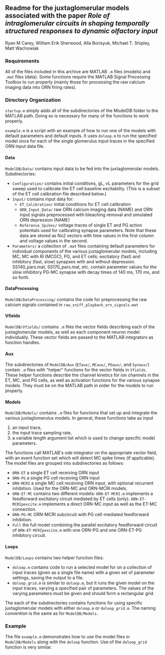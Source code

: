 ## Readme for the juxtaglomerular models associated with the paper *Role of intraglomerular circuits in shaping temporally structured responses to dynamic olfactory input*

Ryan M Carey, William Erik Sherwood, Alla Borisyuk, Michael T. Shipley, Matt Wachowiak

### Requirements
All of the files included in this archive are MATLAB `.m` files (models) and `.mat` files (data). Some functions require the MATLAB Signal Processing Toolbox to run properly (mainly those for processing the raw calcium imaging data into ORN firing rates).

### Directory Organization

`startup.m`  simply adds all of the subdirectories of the ModelDB folder to the MATLAB path. Doing so is necessary for many of the functions to work properly.

`example.m` is a script with an example of how to run one of the models with default parameters and default inputs. It uses `doloop.m` to run the specified model once for each of the single glomerulus input traces in the specified ORN input data file. 

#### Data

`ModelDB/Data/` contains input data to be fed into the juxtaglomerular models. Subdirectories: 

* `Configuration/` contains initial conditions, gL, vL parameters for the grid sweep used to calibrate the ET cell baseline excitability. (This is a subset of the ET cell calibration file described below.)
* `Input/` contains input data for:
	* `ET_Calibration/` initial conditions for ET cell calibration 
	* `ORN_Input_Data/` raw ORN calcium imaging data (NAME) and ORN input signals preprocessed with bleaching removal and simulated ORN depression (NAME)
	* `Reference_Spikes/` voltage traces of single ET and PG action potentials used for calibrating synapse parameters. Note that these data are stored as Nx2 vectors with time values in the first column and voltage values in the second.
* `Parameters/` a collection of `.mat` files containing default parameters for individual components of the various juxtaglomerular models, including MC, MC with RI (MCGC), PG, and ET cells; excitatory (fast) and inhibitory (fast, slow) synapses with and without depression. SS140_pars.mat, SS170_pars.mat, etc. contain parameter values for the slow inhibitory PG-MC  synapse with decay times of 140 ms, 170 ms, and so forth.

#### DataProcessing
`ModelDB/DataProcessing/` contains the code for preprocessing the raw calcium signals contained in `raw_sniff_playback_orn_signals.mat`

#### Vfields
`ModelDB/Vfields/` contains `.m` files the vector fields describing each of the juxtaglomerular models, as well as each component neuron model individually. These vector fields are passed to the MATLAB integrators as function handles. 

#### Aux
  
The subdirectories of `ModelDB/Aux` (`ETaux/`, `MCaux/`, `PGaux/`, and `Synaux/`) contain `.m` files with "helper" functions for the vector fields in `Vfields`. These helper functions describe the channel kinetics for ion channels in the ET, MC, and PG cells, as well as activation functions for the various synapse models. They must be on the MATLAB path in order for the models to run properly.

#### Models

`ModelDB/Models/` contains `.m` files for functions that set up and integrate the various juxtaglomerulus models. In general, these functions take as input 
	
1. an input trace, 
2. the input trace sampling rate, 
3. a variable length argument list which is used to change specific model parameters. 

The functions call MATLAB's ode integrator on the appropriate vector field, with an event function set which will detect MC spike times (if applicable). The model files are grouped into subdirectories as follows:

* `ORN-ET` a single ET cell receiving ORN input
* `ORN-PG` a single PG cell receiving ORN input
* `ORN-MCRI` a single MC cell receiving ORN input, with optional recurrent inhibition. Used for the ORN-MC and ORN-MCRI models.
*  `ORN-ET-MC` contains two different models: `ORN-ET-MCRI.m` implements a feedforward excitatory circuit mediated by ET cells (only). `ORN-ET-MCRIpexcite.m` implements a direct ORN-MC input as well as the ET-MC connection.
*  `ORN-PG-MC` ORN-MCRI subcircuit with PG cell-mediated feedforward inhibition.
*  `Full` the full model combining the parallel excitatory feedforward circuit of `ORN-ET-MCRIpexcite.m` with one ORN-PG and one ORN-ET-PG inhibitory circuit.


#### Loops

`ModelDB/Loops` contains two helper function files:

* `doloop.m` contains code to run a selected model for on a collection of input traces (given as a single file name) with a given set of parameter settings, saving the output to a file. 
* `doloop_grid.m` is similar to `doloop.m`, but it runs the given model on the input traces, varying a specified pair of parameters. The values of the varying parameters must be given and should form a rectangular grid. 

The each of the subdirectories contains functions for using specific juxtaglomerular models with either `doloop.m` or `doloop_grid.m`. The naming convention is the same as for `ModelDB/Models`.

### Example
The file `example.m` demonstrates how to use the model files in `ModelDB/Models` along with the `doloop` function. Use of the `doloop_grid` function is very similar.